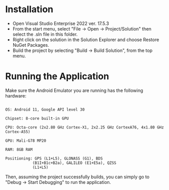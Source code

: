 # Installation
* Open Visual Studio Enterprise 2022 ver. 17.5.3
* From the start menu, select "File -> Open -> Project/Solution" then select the .sln file in this folder.
* Right click on the solution in the Solution Explorer and choose Restore NuGet Packages.
* Build the project by selecting "Build -> Build Solution", from the top menu.

# Running the Application
Make sure the Android Emulator you are running has the following hardware:

```Google Pixel 6 (8 cores)

OS: Android 11, Google API level 30

Chipset: 8-core built-in GPU

CPU: Octa-core (2x2.80 GHz Cortex-X1, 2x2.25 GHz CortexA76, 4x1.80 GHz Cortex-A55)

GPU: Mali-G78 MP20

RAM: 8GB RAM

Positioning: GPS (L1+L5), GLONASS (G1), BDS
            (B1I+B1c+B2a), GALILEO (E1+E5a), QZSS
            (L1+L5)
```

Then, assuming the project successfully builds, you can simply go to "Debug -> Start Debugging" to run the application.
